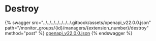 # Destroy

{% swagger src="../../../../../../../.gitbook/assets/openapi_v22.0.0.json" path="/monitor_groups/{id}/managers/{extension_number}/destroy" method="post" %}
[openapi_v22.0.0.json](../../../../../../../.gitbook/assets/openapi_v22.0.0.json)
{% endswagger %}
